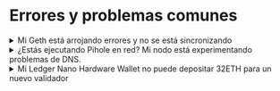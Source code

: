 # Errores y problemas comunes

<details>

<summary>Mi Geth está arrojando errores y no se está sincronizando</summary>

Una causa común de los errores de Geth es un apagado incorrecto, por ejemplo, debido a un corte de energía, o no hay tiempo suficiente para una salida ordenada del proceso mientras geth escribe datos en el disco. Como solución permanente para este último caso, incrementa el valor de `TimeoutStopSec` de tu servicio systemd al valor 300.

Para arreglarlo, puedes [Resincronizar Geth](../../tutorials/resync-geth.md)

</details>

<details>

<summary>¿Estás ejecutando Pihole en red? Mi nodo está experimentando problemas de DNS.</summary>

Según la configuración predeterminada de Pihole, la limitación de velocidad de DNS bloquea cualquier cliente con >1000 queries por 60 segundos. Para solucionarlo, aumenta el valor del límite de queries o excluye tu nodo del DNS de Pihole.

</details>

<details>

<summary>Mi Ledger Nano Hardware Wallet no puede depositar 32ETH para un nuevo validador</summary>

Si encuentras dificultades para realizar el depósito, activa la blind signing (firma ciega) y los datos del contrato.

</details>
